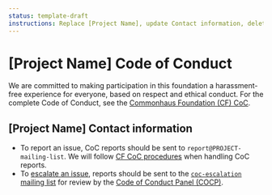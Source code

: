 ```yaml
---
status: template-draft
instructions: Replace [Project Name], update Contact information, delete YAML frontmatter when you are good to go
---
```

# [Project Name] Code of Conduct

We are committed to making participation in this foundation a harassment-free experience for everyone, based on respect and ethical conduct. For the complete Code of Conduct, see the [Commonhaus Foundation (CF) CoC][coc-policy].

## [Project Name] Contact information

- To report an issue, CoC reports should be sent to `report@PROJECT-mailing-list`. We will follow [CF CoC procedures][coc-reports] when handling CoC reports.
- To [escalate an issue][coc-escalation], reports should be sent to the [`coc-escalation` mailing list][CONTACTS.yaml] for review by the [Code of Conduct Panel (COCP)][cocp].

[cocp]: https://www.commonhaus.org/policies/code-of-conduct/#code-of-conduct-panel "Code of Conduct Panel"
[coc-policy]: https://www.commonhaus.org/policies/code-of-conduct/
[coc-reports]: https://www.commonhaus.org/policies/code-of-conduct/#handling-reports-and-escalations "Handling CoC reports"
[coc-escalation]: https://www.commonhaus.org/policies/code-of-conduct/#escalate-an-issue "Escalate an issue"
[CONTACTS.yaml]: https://github.com/commonhaus/foundation/blob/main/CONTACTS.yaml
